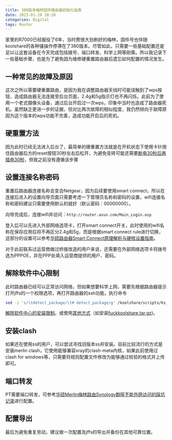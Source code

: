 ```yaml
---
title: 380版本梅林固件路由器初始化指南
date: 2023-01-29 10:28
categories: Digital
tags: Router
---
```


家里的R7000已经服役了6年，当时费很大劲刷好的梅林，固件号也伴随koolshare的各种骚操作停滞在了380版本。尽管如此，只需要一些基础配置还是足以让这套设备在今天完成包括拨号、端口转发、科学上网等刚需。所以我记录下一些基础步骤，也是为了避免因为维修硬重置路由器后遗忘如何配置的情况发生。

<!-- more -->

## 一种常见的故障及原因

这次之所以需要硬重置路由，是因为我在调整路由器天线时可能误触到了wps按钮，造成路由器无法连接至后台页面，2.4g和5g指示灯也不再闪烁。此前为了使用一个老式摄像头设备，通过后台开启过一次wps，印象中当时也造成了路由器死机。虽然缺乏更进一步的证据，但对比两次故障的相似程度，我仍然倾向于故障原因为这个版本的wps功能不完善，造成功能开启后的死机。

## 硬重置方法

因为此时已经无法进入后台了，最简单的硬重置方法就是在开机状态下使用卡针按住路由器后方的reset按钮30秒左右后松开，为避免变砖可能还需要[断电30秒后再插电30秒][1]，但我之前没有遵循该步骤

## 设置连接名称密码

重置后路由器连接名称会变会Netgear，因为后续要使用smart connect，所以在连接后进入的设置向导页面只需要考虑一下管理员名称和密码的设置，wifi连接名称和密码建议只需要使用默认的就好（默认密码：00000000）。

向导完成后，连接wifi并访问：`http://router.asus.com/Main_Login.asp`

登入后可以先进入外部网络选项卡，打开smart connect开关，此时使用的wifi名称在保存应用后将不再区分2.4g和5g，而是根据smart connect rule进行切换，这部分的设置可以参考[华硕路由器Smart Connect原理解析与硬核设置指南][2]。

对于此前联系过运营商做过桥接改造的用户来说，还需要在外部网络选项卡将拨号选为PPPOE，并在PPP处填入运营商提供的用户、密码。

## 解除软件中心限制

此时路由器已经可以正常访问网络，但如果想要科学上网，需要先根据路由器提示打开jffs的一个权限选项，再打开路由器的ssh功能，执行命令

```bash
sed -i 's/\tdetect_package/\t# detect_package/g' /koolshare/scripts/ks_tar_install.sh
```

[解除软件中心的安装限制][3]。或使用[其他方式][4]（如安装[fuckkoolshare.tar.gz][5])。

## 安装clash

如果还在使用ss的用户，可以尝试寻找旧版本ss并安装。目前比较流行的方式是安装merlin clash，它使用能够兼容xray的clash-meta内核，如果此前使用过clash for windows等，只需要将规则配置文件修改为能够通过校验的格式并上传即可。

## 端口转发

PT需要端口转发，可参考[华硕Merlin梅林路由Synology群晖不能外网访问的踩坑记录][6]进行配置。

## 配置导出

最后为避免重复劳动，建议做一次配置及jffs的导出并备份在其他可靠位置。

[1]: https://www.right.com.cn/forum/thread-8267551-1-1.html "网件R7000捅菊花变砖"
[2]: https://zhuanlan.zhihu.com/p/370147768 "华硕路由器Smart Connect原理解析与硬核设置指南"
[3]: https://hq450.github.io/fancyss/ "fancyss - 科学上网"
[4]: https://www.bilibili.com/read/cv9729050 "Koolshare 软件中心离线安装限制 解除"
[5]: https://t.me/s/SukkaChannel?q=fuckkoolshare.tar.gz "解除 Koolshare 酷软中心 的离线安装限制的插件"
[6]: https://cloud.tencent.com/developer/article/1624139 "华硕Merlin梅林路由Synology群晖不能外网访问的踩坑记录"
